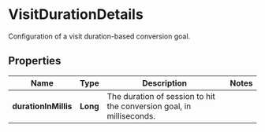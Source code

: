 

# VisitDurationDetails

Configuration of a visit duration-based conversion goal.

## Properties

| Name | Type | Description | Notes |
|------------ | ------------- | ------------- | -------------|
|**durationInMillis** | **Long** | The duration of session to hit the conversion goal, in milliseconds. |  |



